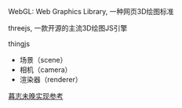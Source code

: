 WebGL: Web Graphics Library, 一种网页3D绘图标准



threejs, 一款开源的主流3D绘图JS引擎

thingjs



- 场景（scene）
- 相机（camera）
- 渲染器（renderer）



[暮志未晚实现参考](<https://www.wjceo.com/blog/threejs/>)

